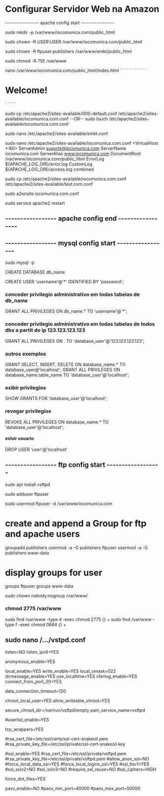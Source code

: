 # Configurar Servidor Web na Amazon

----------------- apache config start -----------------


sudo mkdir -p /var/www/iocomunica.com/public_html

sudo chown -R $USER:$USER /var/www/iocomunica.com/public_html

sudo chown -R ftpuser:publishers /var/www/emkt/public_html

sudo chmod -R 755 /var/www

nano /var/www/iocomunica.com/public_html/index.html
´<html>´
´  <head>´
´    <title>Welcome!</title>´
´  </head>´
´  <body>´
´    <h1>Welcome!</h1>´
´  </body>´
´</html>´



sudo cp /etc/apache2/sites-available/000-default.conf /etc/apache2/sites-available/iocomunica.com.conf
--OR--
sudo touch /etc/apache2/sites-available/iocomunica.com.conf

sudo nano /etc/apache2/sites-available/emkt.conf


sudo nano /etc/apache2/sites-available/iocomunica.com.conf
<VirtualHost *:80>
    ServerAdmin suporte@iocomunica.com
    ServerName iocomunica.com
    ServerAlias www.iocomunica.com
    DocumentRoot /var/www/iocomunica.com/public_html
    ErrorLog ${APACHE_LOG_DIR}/error.log
    CustomLog ${APACHE_LOG_DIR}/access.log combined
</VirtualHost>


sudo cp /etc/apache2/sites-available/iocomunica.com.conf /etc/apache2/sites-available/test.com.conf

sudo a2ensite iocomunica.com.conf

sudo service apache2 restart



----------------- apache config end -----------------
-----------------------------------------------------


----------------- mysql config start -----------------
------------------------------------------------------

sudo mysql -p

CREATE DATABASE db_name

CREATE USER 'username'@'*' IDENTIFIED BY 'password';

### conceder privilegio administrativo em todas tabelas de db_name
GRANT ALL PRIVILEGES ON db_name.* TO 'username'@'*';

### conceder privilegio administrativo em todas tabelas de todos dbs a partit do ip 123.123.123.123
GRANT ALL PRIVILEGES ON *.* TO 'database_user'@'123.123.123.123';

### outros exemplos
GRANT SELECT, INSERT, DELETE ON database_name.* TO database_user@'localhost';
GRANT ALL PRIVILEGES ON database_name.table_name TO 'database_user'@'localhost';

### exibir privilegios
SHOW GRANTS FOR 'database_user'@'localhost';


### revogar privilegios
REVOKE ALL PRIVILEGES ON database_name.* TO 'database_user'@'localhost';


#### exluir usuario
DROP USER 'user'@'localhost'







----------------- ftp config start ------------------
-----------------------------------------------------



sudo apt install vsftpd

sudo adduser ftpuser

sudo usermod ftpuser -d /var/www/iocomunica.com 

# create and append a Group for ftp and apache users
groupadd publishers 
usermod -a -G publishers ftpuser
usermod -a -G publishers www-data

# display groups for user
groups ftpuser
groups www-data

sudo chown nobody:nogroup /var/www/


### chmod 2775 /var/www ###

sudo find /var/www -type d -exec chmod 2775 {} +
sudo find /var/www -type f -exec chmod 0664 {} +

sudo nano /.../vstpd.conf
----
listen=NO
listen_ipv6=YES

anonymous_enable=YES

local_enable=YES
write_enable=YES
local_umask=022
dirmessage_enable=YES
use_localtime=YES
xferlog_enable=YES
connect_from_port_20=YES

data_connection_timeout=120

chroot_local_user=YES
allow_writeable_chroot=YES


secure_chroot_dir=/var/run/vsftpd/empty
pam_service_name=vsftpd

#userlist_enable=YES

tcp_wrappers=YES

#rsa_cert_file=/etc/ssl/certs/ssl-cert-snakeoil.pem
#rsa_private_key_file=/etc/ssl/private/ssl-cert-snakeoil.key

#ssl_enable=YES
#rsa_cert_file=/etc/ssl/private/vsftpd.pem
#rsa_private_key_file=/etc/ssl/private/vsftpd.pem
#allow_anon_ssl=NO
#force_local_data_ssl=YES
#force_local_logins_ssl=YES
#ssl_tlsv1=YES
#ssl_sslv2=NO
#ssl_sslv3=NO
#require_ssl_reuse=NO
#ssl_ciphers=HIGH


force_dot_files=YES

pasv_enable=NO
#pasv_min_port=40000
#pasv_max_port=50000





